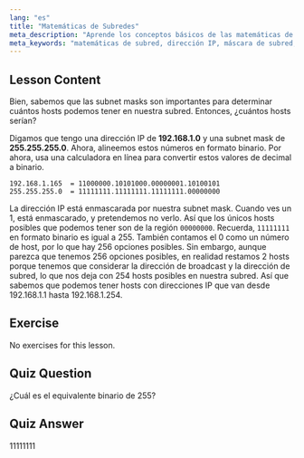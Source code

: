 ```yaml
---
lang: "es"
title: "Matemáticas de Subredes"
meta_description: "Aprende los conceptos básicos de las matemáticas de subredes y cómo calcular los hosts disponibles en una red. Comprende el direccionamiento IP y las máscaras de subred para principiantes. ¡Comienza tu viaje en Linux!"
meta_keywords: "matemáticas de subred, dirección IP, máscara de subred, hosts de red, binario, redes Linux, tutorial para principiantes, guía"
---
```


## Lesson Content

Bien, sabemos que las subnet masks son importantes para determinar cuántos hosts podemos tener en nuestra subred. Entonces, ¿cuántos hosts serían?

Digamos que tengo una dirección IP de **192.168.1.0** y una subnet mask de **255.255.255.0**. Ahora, alineemos estos números en formato binario. Por ahora, usa una calculadora en línea para convertir estos valores de decimal a binario.

```
192.168.1.165  = 11000000.10101000.00000001.10100101
255.255.255.0  = 11111111.11111111.11111111.00000000
```

La dirección IP está enmascarada por nuestra subnet mask. Cuando ves un 1, está enmascarado, y pretendemos no verlo. Así que los únicos hosts posibles que podemos tener son de la región `00000000`. Recuerda, `11111111` en formato binario es igual a 255. También contamos el 0 como un número de host, por lo que hay 256 opciones posibles. Sin embargo, aunque parezca que tenemos 256 opciones posibles, en realidad restamos 2 hosts porque tenemos que considerar la dirección de broadcast y la dirección de subred, lo que nos deja con 254 hosts posibles en nuestra subred. Así que sabemos que podemos tener hosts con direcciones IP que van desde 192.168.1.1 hasta 192.168.1.254.

## Exercise

No exercises for this lesson.

## Quiz Question

¿Cuál es el equivalente binario de 255?

## Quiz Answer

11111111

